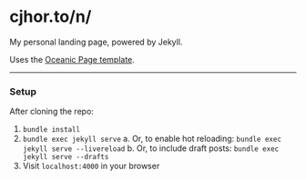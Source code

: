 # cjhor.to/n/

My personal landing page, powered by Jekyll.

Uses the [Oceanic Page template](https://github.com/radditude/oceanic-page).

---

### Setup

After cloning the repo:
1. `bundle install`
0. `bundle exec jekyll serve`
		a. Or, to enable hot reloading: `bundle exec jekyll serve --livereload`
    b. Or, to include draft posts: `bundle exec jekyll serve --drafts`
0. Visit `localhost:4000` in your browser
